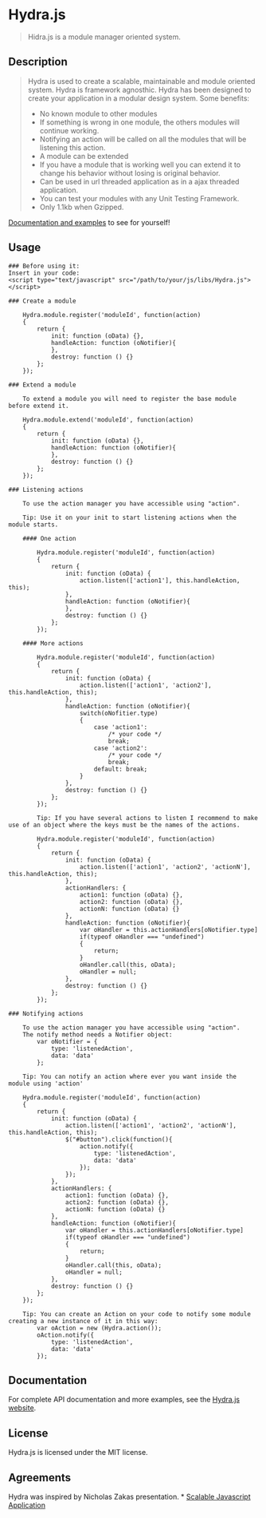 # Hydra.js
> Hidra.js is a module manager oriented system.

## Description

> Hydra is used to create a scalable, maintainable and module oriented system.
> Hydra is framework agnosthic.
> Hydra has been designed to create your application in a modular design system.
> Some benefits:
> *   No known module to other modules
> *   If something is wrong in one module, the others modules will continue working.
> *   Notifying an action will be called on all the modules that will be listening this action.
> *   A module can be extended
> *   If you have a module that is working well you can extend it to change his behavior without losing is original behavior.
> *   Can be used in url threaded application as in a ajax threaded application.
> *   You can test your modules with any Unit Testing Framework.
> *   Only 1.1kb when Gzipped.

[Documentation and examples](https://github.com/tcorral/Hydra.js/examples.html) to see for yourself!

## Usage

	### Before using it:
	Insert in your code:
	<script type="text/javascript" src="/path/to/your/js/libs/Hydra.js"></script>

	### Create a module

		Hydra.module.register('moduleId', function(action)
		{
			return {
				init: function (oData) {},
				handleAction: function (oNotifier){
				},
				destroy: function () {}
			};
		});

	### Extend a module

		To extend a module you will need to register the base module before extend it.

		Hydra.module.extend('moduleId', function(action)
		{
			return {
				init: function (oData) {},
				handleAction: function (oNotifier){
				},
				destroy: function () {}
			};
		});

    ### Listening actions

		To use the action manager you have accessible using "action".

		Tip: Use it on your init to start listening actions when the module starts.

		#### One action

			Hydra.module.register('moduleId', function(action)
			{
				return {
					init: function (oData) {
						action.listen(['action1'], this.handleAction, this);
					},
					handleAction: function (oNotifier){
					},
					destroy: function () {}
				};
			});

		#### More actions

			Hydra.module.register('moduleId', function(action)
			{
				return {
					init: function (oData) {
						action.listen(['action1', 'action2'], this.handleAction, this);
					},
					handleAction: function (oNotifier){
						switch(oNofitier.type)
						{
							case 'action1':
								/* your code */
								break;
							case 'action2':
								/* your code */
								break;
							default: break;
						}
					},
					destroy: function () {}
				};
			});

			Tip: If you have several actions to listen I recommend to make use of an object where the keys must be the names of the actions.

			Hydra.module.register('moduleId', function(action)
			{
				return {
					init: function (oData) {
						action.listen(['action1', 'action2', 'actionN'], this.handleAction, this);
					},
					actionHandlers: {
						action1: function (oData) {},
						action2: function (oData) {},
						actionN: function (oData) {}
					},
					handleAction: function (oNotifier){
						var oHandler = this.actionHandlers[oNotifier.type]
						if(typeof oHandler === "undefined")
						{
							return;
						}
						oHandler.call(this, oData);
						oHandler = null;
					},
					destroy: function () {}
				};
			});

	### Notifying actions

		To use the action manager you have accessible using "action".
		The notify method needs a Notifier object:
			var oNotifier = {
				type: 'listenedAction',
				data: 'data'
			};

		Tip: You can notify an action where ever you want inside the module using 'action'

		Hydra.module.register('moduleId', function(action)
		{
			return {
				init: function (oData) {
					action.listen(['action1', 'action2', 'actionN'], this.handleAction, this);
					$("#button").click(function(){
						action.notify({
							type: 'listenedAction',
							data: 'data'
						});
					});
				},
				actionHandlers: {
					action1: function (oData) {},
					action2: function (oData) {},
					actionN: function (oData) {}
				},
				handleAction: function (oNotifier){
					var oHandler = this.actionHandlers[oNotifier.type]
					if(typeof oHandler === "undefined")
					{
						return;
					}
					oHandler.call(this, oData);
					oHandler = null;
				},
				destroy: function () {}
			};
		});

		Tip: You can create an Action on your code to notify some module creating a new instance of it in this way:
			var oAction = new (Hydra.action());
			oAction.notify({
				type: 'listenedAction',
				data: 'data'
			});

## Documentation

For complete API documentation and more examples, see the [Hydra.js website](https://github.com/tcorral/Hydra.js/examples.html).

## License

Hydra.js is licensed under the MIT license.

## Agreements

Hydra was inspired by Nicholas Zakas presentation.
	* [Scalable Javascript Application](http://www.slideshare.net/nzakas/scalable-javascript-application-architecture)